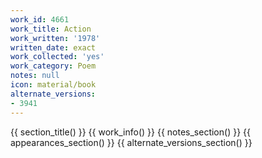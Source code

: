 ```yaml
---
work_id: 4661
work_title: Action
work_written: '1978'
written_date: exact
work_collected: 'yes'
work_category: Poem
notes: null
icon: material/book
alternate_versions:
- 3941
---
```


{{ section_title() }}
{{ work_info() }}
{{ notes_section() }}
{{ appearances_section() }}
{{ alternate_versions_section() }}